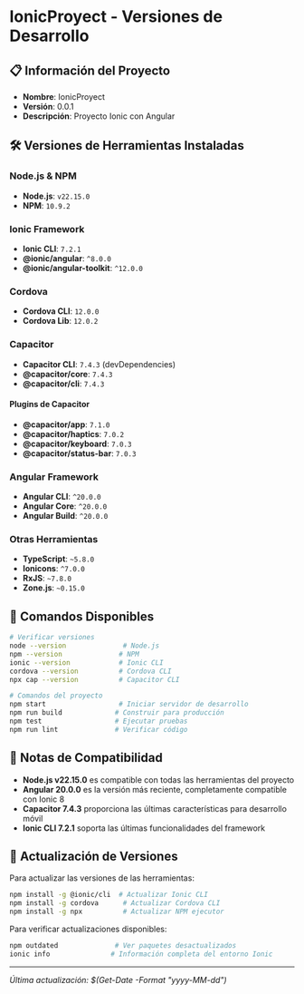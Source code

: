 # IonicProyect - Versiones de Desarrollo

## 📋 Información del Proyecto
- **Nombre**: IonicProyect
- **Versión**: 0.0.1
- **Descripción**: Proyecto Ionic con Angular

## 🛠️ Versiones de Herramientas Instaladas

### Node.js & NPM
- **Node.js**: `v22.15.0`
- **NPM**: `10.9.2`

### Ionic Framework
- **Ionic CLI**: `7.2.1`
- **@ionic/angular**: `^8.0.0`
- **@ionic/angular-toolkit**: `^12.0.0`

### Cordova
- **Cordova CLI**: `12.0.0`
- **Cordova Lib**: `12.0.2`

### Capacitor
- **Capacitor CLI**: `7.4.3` (devDependencies)
- **@capacitor/core**: `7.4.3`
- **@capacitor/cli**: `7.4.3`

#### Plugins de Capacitor
- **@capacitor/app**: `7.1.0`
- **@capacitor/haptics**: `7.0.2`
- **@capacitor/keyboard**: `7.0.3`
- **@capacitor/status-bar**: `7.0.3`

### Angular Framework
- **Angular CLI**: `^20.0.0`
- **Angular Core**: `^20.0.0`
- **Angular Build**: `^20.0.0`

### Otras Herramientas
- **TypeScript**: `~5.8.0`
- **Ionicons**: `^7.0.0`
- **RxJS**: `~7.8.0`
- **Zone.js**: `~0.15.0`

## 🚀 Comandos Disponibles

```bash
# Verificar versiones
node --version              # Node.js
npm --version              # NPM
ionic --version            # Ionic CLI
cordova --version          # Cordova CLI
npx cap --version          # Capacitor CLI

# Comandos del proyecto
npm start                  # Iniciar servidor de desarrollo
npm run build             # Construir para producción
npm test                  # Ejecutar pruebas
npm run lint              # Verificar código
```

## 📝 Notas de Compatibilidad

- **Node.js v22.15.0** es compatible con todas las herramientas del proyecto
- **Angular 20.0.0** es la versión más reciente, completamente compatible con Ionic 8
- **Capacitor 7.4.3** proporciona las últimas características para desarrollo móvil
- **Ionic CLI 7.2.1** soporta las últimas funcionalidades del framework

## 🔄 Actualización de Versiones

Para actualizar las versiones de las herramientas:
```bash
npm install -g @ionic/cli  # Actualizar Ionic CLI
npm install -g cordova      # Actualizar Cordova CLI
npm install -g npx          # Actualizar NPM ejecutor
```

Para verificar actualizaciones disponibles:
```bash
npm outdated              # Ver paquetes desactualizados
ionic info               # Información completa del entorno Ionic
```

---
*Última actualización: $(Get-Date -Format "yyyy-MM-dd")*
